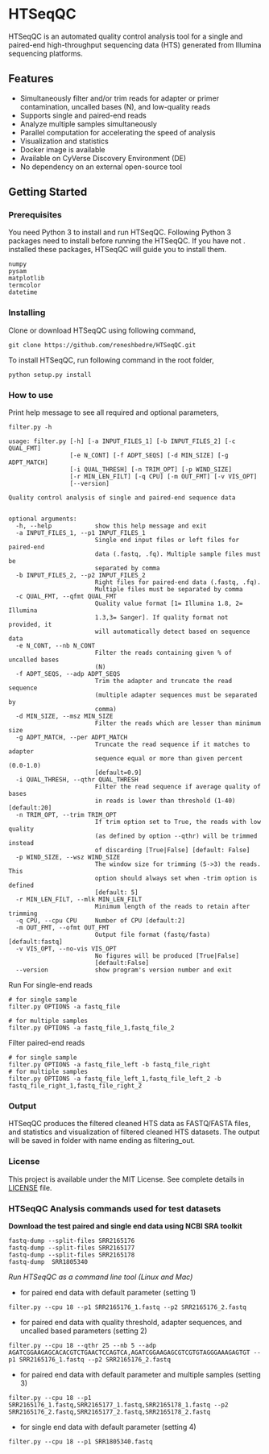 # HTSeqQC
HTSeqQC is an automated quality control analysis tool for a single and 
paired-end high-throughput sequencing data (HTS) generated from Illumina
sequencing platforms.

## Features
- Simultaneously filter and/or trim reads for adapter or primer 
  contamination, uncalled bases (N), and low-quality reads
- Supports single and paired-end reads
- Analyze multiple samples simultaneously
- Parallel computation for accelerating the speed of analysis
- Visualization and statistics
- Docker image is available
- Available on CyVerse Discovery Environment (DE)
- No dependency on an external open-source tool

## Getting Started

### Prerequisites
You need Python 3 to install and run HTSeqQC. Following Python 3 
packages need to install before running the HTSeqQC. If you have not .
installed these packages, HTSeqQC will guide you to install them.

```
numpy
pysam
matplotlib
termcolor
datetime
```

### Installing

Clone or download HTSeqQC using following command,

```
git clone https://github.com/reneshbedre/HTSeqQC.git
```

To install HTSeqQC, run following command in the root folder,

```
python setup.py install
```

### How to use

Print help message to see all required and optional parameters,

```
filter.py -h
```
```
usage: filter.py [-h] [-a INPUT_FILES_1] [-b INPUT_FILES_2] [-c QUAL_FMT]
                 [-e N_CONT] [-f ADPT_SEQS] [-d MIN_SIZE] [-g ADPT_MATCH]
                 [-i QUAL_THRESH] [-n TRIM_OPT] [-p WIND_SIZE]
                 [-r MIN_LEN_FILT] [-q CPU] [-m OUT_FMT] [-v VIS_OPT]
                 [--version]

Quality control analysis of single and paired-end sequence data


optional arguments:
  -h, --help            show this help message and exit
  -a INPUT_FILES_1, --p1 INPUT_FILES_1
                        Single end input files or left files for paired-end
                        data (.fastq, .fq). Multiple sample files must be
                        separated by comma
  -b INPUT_FILES_2, --p2 INPUT_FILES_2
                        Right files for paired-end data (.fastq, .fq).
                        Multiple files must be separated by comma
  -c QUAL_FMT, --qfmt QUAL_FMT
                        Quality value format [1= Illumina 1.8, 2= Illumina
                        1.3,3= Sanger]. If quality format not provided, it
                        will automatically detect based on sequence data
  -e N_CONT, --nb N_CONT
                        Filter the reads containing given % of uncalled bases
                        (N)
  -f ADPT_SEQS, --adp ADPT_SEQS
                        Trim the adapter and truncate the read sequence
                        (multiple adapter sequences must be separated by
                        comma)
  -d MIN_SIZE, --msz MIN_SIZE
                        Filter the reads which are lesser than minimum size
  -g ADPT_MATCH, --per ADPT_MATCH
                        Truncate the read sequence if it matches to adapter
                        sequence equal or more than given percent (0.0-1.0)
                        [default=0.9]
  -i QUAL_THRESH, --qthr QUAL_THRESH
                        Filter the read sequence if average quality of bases
                        in reads is lower than threshold (1-40) [default:20]
  -n TRIM_OPT, --trim TRIM_OPT
                        If trim option set to True, the reads with low quality
                        (as defined by option --qthr) will be trimmed instead
                        of discarding [True|False] [default: False]
  -p WIND_SIZE, --wsz WIND_SIZE
                        The window size for trimming (5->3) the reads. This
                        option should always set when -trim option is defined
                        [default: 5]
  -r MIN_LEN_FILT, --mlk MIN_LEN_FILT
                        Minimum length of the reads to retain after trimming
  -q CPU, --cpu CPU     Number of CPU [default:2]
  -m OUT_FMT, --ofmt OUT_FMT
                        Output file format (fastq/fasta) [default:fastq]
  -v VIS_OPT, --no-vis VIS_OPT
                        No figures will be produced [True|False]
                        [default:False]
  --version             show program's version number and exit
```


Run For single-end reads

```
# for single sample
filter.py OPTIONS -a fastq_file

# for multiple samples
filter.py OPTIONS -a fastq_file_1,fastq_file_2
```

Filter paired-end reads
```
# for single sample
filter.py OPTIONS -a fastq_file_left -b fastq_file_right
# for multiple samples
filter.py OPTIONS -a fastq_file_left_1,fastq_file_left_2 -b fastq_file_right_1,fastq_file_right_2
```

### Output
HTSeqQC produces the filtered cleaned HTS data as FASTQ/FASTA files, 
and statistics and visualization of filtered cleaned HTS datasets. The
output will be saved in folder with name ending as filtering_out.

### License

This project is available under the MIT License. See complete details in [LICENSE](LICENSE) file.

### HTSeqQC Analysis commands used for test datasets

**Download the test paired and single end data using NCBI SRA toolkit**
```
fastq-dump --split-files SRR2165176
fastq-dump --split-files SRR2165177
fastq-dump --split-files SRR2165178
fastq-dump  SRR1805340
```

*Run HTSeqQC as a command line tool (Linux and Mac)*
- for paired end data with default parameter (setting 1)

`filter.py --cpu 18 --p1 SRR2165176_1.fastq --p2 SRR2165176_2.fastq`

- for paired end data with quality threshold, adapter sequences, and 
  uncalled based parameters (setting 2)
  
`filter.py --cpu 18 --qthr 25 --nb 5 --adp AGATCGGAAGAGCACACGTCTGAACTCCAGTCA,AGATCGGAAGAGCGTCGTGTAGGGAAAGAGTGT --p1 SRR2165176_1.fastq --p2 SRR2165176_2.fastq` 

- for paired end data with default parameter and multiple samples (setting 3)

`filter.py --cpu 18 --p1 SRR2165176_1.fastq,SRR2165177_1.fastq,SRR2165178_1.fastq --p2 SRR2165176_2.fastq,SRR2165177_2.fastq,SRR2165178_2.fastq`

- for single end data with default parameter (setting 4)

`filter.py --cpu 18 --p1 SRR1805340.fastq`
